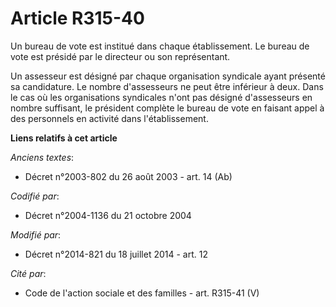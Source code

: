 # Article R315-40

Un bureau de vote est institué dans chaque établissement. Le bureau de vote est présidé par le directeur ou son représentant.

Un assesseur est désigné par chaque organisation syndicale ayant présenté sa candidature. Le nombre d'assesseurs ne peut être
inférieur à deux. Dans le cas où les organisations syndicales n'ont pas désigné d'assesseurs en nombre suffisant, le
président complète le bureau de vote en faisant appel à des personnels en activité dans l'établissement.

**Liens relatifs à cet article**

_Anciens textes_:

  - Décret n°2003-802 du 26 août 2003 - art. 14 (Ab)

_Codifié par_:

  - Décret n°2004-1136 du 21 octobre 2004

_Modifié par_:

  - Décret n°2014-821 du 18 juillet 2014 - art. 12

_Cité par_:

  - Code de l'action sociale et des familles - art. R315-41 (V)
